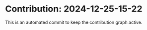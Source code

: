 # Contribution: 2024-12-25-15-22
This is an automated commit to keep the contribution graph active.
